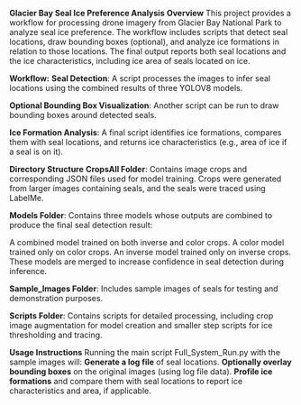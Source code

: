 **Glacier Bay Seal Ice Preference Analysis**
**Overview**
This project provides a workflow for processing drone imagery from Glacier Bay National Park to analyze seal ice preference. The workflow includes scripts that detect seal locations, draw bounding boxes (optional), and analyze ice formations in relation to those locations. The final output reports both seal locations and the ice characteristics, including ice area of seals located on ice.

**Workflow:**
**Seal Detection**: A script processes the images to infer seal locations using the combined results of three YOLOV8 models.

**Optional Bounding Box Visualization**: Another script can be run to draw bounding boxes around detected seals.

**Ice Formation Analysis**: A final script identifies ice formations, compares them with seal locations, and returns ice characteristics (e.g., area of ice if a seal is on it).

**Directory Structure**
**CropsAll Folder**: Contains image crops and corresponding JSON files used for model training. Crops were generated from larger images containing seals, and the seals were traced using LabelMe.

**Models Folder**: Contains three models whose outputs are combined to produce the final seal detection result:

A combined model trained on both inverse and color crops.
A color model trained only on color crops.
An inverse model trained only on inverse crops.
These models are merged to increase confidence in seal detection during inference.

**Sample_Images Folder**: Includes sample images of seals for testing and demonstration purposes.

**Scripts Folder**: Contains scripts for detailed processing, including crop image augmentation for model creation and smaller step scripts for ice thresholding and tracing.

**Usage Instructions**
Running the main script Full_System_Run.py with the sample images will:
**Generate a log file** of seal locations.
**Optionally overlay bounding boxes** on the original images (using log file data).
**Profile ice formations** and compare them with seal locations to report ice characteristics and area, if applicable.
